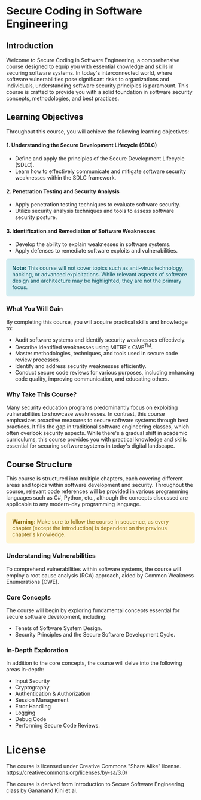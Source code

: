 # Secure Coding in Software Engineering

## Introduction

Welcome to Secure Coding in Software Engineering, a comprehensive course designed to equip you with essential knowledge
and skills in securing software systems. In today's interconnected world, where software vulnerabilities pose
significant risks to organizations and individuals, understanding software security principles is paramount. This course
is crafted to provide you with a solid foundation in software security concepts, methodologies, and best practices.

## Learning Objectives

Throughout this course, you will achieve the following learning objectives:

#### 1. Understanding the Secure Development Lifecycle (SDLC)

-   Define and apply the principles of the Secure Development Lifecycle (SDLC).
-   Learn how to effectively communicate and mitigate software security weaknesses within the SDLC framework.

#### 2. Penetration Testing and Security Analysis

-   Apply penetration testing techniques to evaluate software security.
-   Utilize security analysis techniques and tools to assess software security posture.

#### 3. Identification and Remediation of Software Weaknesses

-   Develop the ability to explain weaknesses in software systems.
-   Apply defenses to remediate software exploits and vulnerabilities.

<div class="info-box">
    <p>
        <strong>Note:</strong> This course will not cover topics such as anti-virus technology, hacking, or advanced exploitations. While relevant aspects of software design and architecture may be highlighted, they are not the primary focus.
    </p>
</div>

<style>
.info-box {
    background-color: #d1ecf1; /* Light blue background */
    border: 1px solid #bee5eb; /* Light border */
    border-radius: 5px; /* Rounded corners */
    padding: 15px; /* Padding inside the box */
    margin-bottom: 15px; /* Space below the box */
    color: #0c5460; /* Darker text color */
}
.info-box p {
    margin: 0; /* Remove default paragraph margin */
}
</style>

### What You Will Gain

By completing this course, you will acquire practical skills and knowledge to:

-   Audit software systems and identify security weaknesses effectively.
-   Describe identified weaknesses using MITRE's CWE<sup>TM</sup>.
-   Master methodologies, techniques, and tools used in secure code review processes.
-   Identify and address security weaknesses efficiently.
-   Conduct secure code reviews for various purposes, including enhancing code quality, improving communication, and
    educating others.

### Why Take This Course?

Many security education programs predominantly focus on exploiting vulnerabilities to showcase weaknesses. In contrast,
this course emphasizes proactive measures to secure software systems through best practices. It fills the gap in
traditional software engineering classes, which often overlook security aspects. While there's a gradual shift in
academic curriculums, this course provides you with practical knowledge and skills essential for securing software
systems in today's digital landscape.

## Course Structure

This course is structured into multiple chapters, each covering different areas and topics within software development
and security. Throughout the course, relevant code references will be provided in various programming languages such as
C#, Python, etc., although the concepts discussed are applicable to any modern-day programming language.

<div class="warning-box">
    <p>
        <strong>Warning:</strong> Make sure to follow the course in sequence, as every chapter (except the introduction) is dependent on the previous chapter's knowledge.
    </p>
</div>

<style>
.warning-box {
    background-color: #fff3cd; /* Yellow background */
    border: 1px solid #ffeeba; /* Light border */
    border-radius: 5px; /* Rounded corners */
    padding: 15px; /* Padding inside the box */
    margin-bottom: 15px; /* Space below the box */
    color: #856404; /* Darker text color */
}
.warning-box p {
    margin: 0; /* Remove default paragraph margin */
}
</style>

### Understanding Vulnerabilities

To comprehend vulnerabilities within software systems, the course will employ a root cause analysis (RCA) approach,
aided by Common Weakness Enumerations (CWE).

### Core Concepts

The course will begin by exploring fundamental concepts essential for secure software development, including:

-   Tenets of Software System Design.
-   Security Principles and the Secure Software Development Cycle.

### In-Depth Exploration

In addition to the core concepts, the course will delve into the following areas in-depth:

-   Input Security
-   Cryptography
-   Authentication & Authorization
-   Session Management
-   Error Handling
-   Logging
-   Debug Code
-   Performing Secure Code Reviews.

# License

The course is licensed under Creative Commons "Share Alike" license. https://creativecommons.org/licenses/by-sa/3.0/

The course is derived from Introduction to Secure Software Engineering class by Gananand Kini et al.
